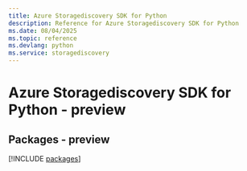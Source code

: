 ```yaml
---
title: Azure Storagediscovery SDK for Python
description: Reference for Azure Storagediscovery SDK for Python
ms.date: 08/04/2025
ms.topic: reference
ms.devlang: python
ms.service: storagediscovery
---
```

# Azure Storagediscovery SDK for Python - preview
## Packages - preview
[!INCLUDE [packages](storagediscovery-index.md)]